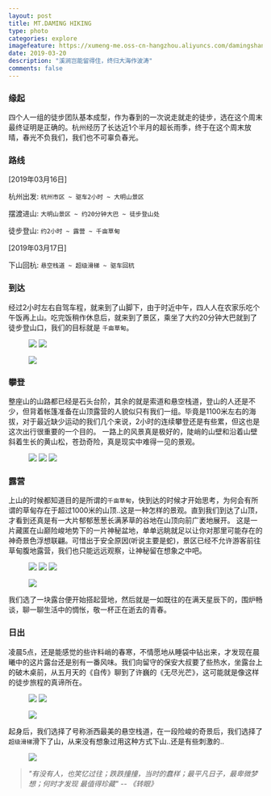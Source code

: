 ```yaml
---
layout: post
title: MT.DAMING HIKING
type: photo
categories: explore
imagefeature: https://xumeng-me.oss-cn-hangzhou.aliyuncs.com/damingshan2019/daming-header.jpg?x-oss-process=image/resize,p_50
date: 2019-03-20
description: "溪涧岂能留得住，终归大海作波涛"
comments: false
---
```


### 缘起

四个人一组的徒步团队基本成型，作为春到的一次说走就走的徒步，选在这个周末最终证明是正确的。杭州经历了长达近1个半月的超长雨季，终于在这个周末放晴，春光不负我们，我们也不可辜负春光。

### 路线

[2019年03月16日]

杭州出发:  ```杭州市区 ~ 驱车2小时 ~ 大明山景区```

摆渡进山: ```大明山景区 ~ 约20分钟大巴 ~ 徒步登山处```

徒步登山: ```约2小时 ~ 露营 ~ 千亩草甸``` 


[2019年03月17日]

下山回杭: ```悬空栈道 ~ 超级滑梯 ~ 驱车回杭```


### 到达

经过2小时左右自驾车程，就来到了山脚下，由于时近中午，四人人在农家乐吃个午饭再上山。吃完饭稍作休息后，就来到了景区，乘坐了大约20分钟大巴就到了徒步登山口，我们的目标就是 ```千亩草甸```。

<figure class="half">
	<a href="https://xumeng-me.oss-cn-hangzhou.aliyuncs.com/damingshan2019/daming-arr1.jpg"><img src="https://xumeng-me.oss-cn-hangzhou.aliyuncs.com/damingshan2019/daming-arr1.jpg"></a>
	<a href="https://xumeng-me.oss-cn-hangzhou.aliyuncs.com/damingshan2019/daming-arr2.jpg"><img src="https://xumeng-me.oss-cn-hangzhou.aliyuncs.com/damingshan2019/daming-arr2.jpg"></a>
</figure>

<figure>
	<a href="https://xumeng-me.oss-cn-hangzhou.aliyuncs.com/damingshan2019/daming-arr3.jpg"><img src="https://xumeng-me.oss-cn-hangzhou.aliyuncs.com/damingshan2019/daming-arr3.jpg"></a>
</figure>

### 攀登

整座山的山路都已经是石头台阶，其余的就是索道和悬空栈道，登山的人还是不少，但背着帐篷准备在山顶露营的人貌似只有我们一组。毕竟是1100米左右的海拔，对于最近缺少运动的我们几个来说，2小时的连续攀登还是有些累，但这也是这次出行很重要的一个目的。
一路上的风景真是极好的，陡峭的山壁和沿着山壁斜着生长的黄山松，苍劲奇险，真是现实中难得一见的景观。

<figure class="third">
	<a href="https://xumeng-me.oss-cn-hangzhou.aliyuncs.com/damingshan2019/daming-climb1.jpg"><img src="https://xumeng-me.oss-cn-hangzhou.aliyuncs.com/damingshan2019/daming-climb1.jpg"></a>
	<a href="https://xumeng-me.oss-cn-hangzhou.aliyuncs.com/damingshan2019/daming-climb2.jpg"><img src="https://xumeng-me.oss-cn-hangzhou.aliyuncs.com/damingshan2019/daming-climb2.jpg"></a>
	<a href="https://xumeng-me.oss-cn-hangzhou.aliyuncs.com/damingshan2019/daming-climb3.jpg"><img src="https://xumeng-me.oss-cn-hangzhou.aliyuncs.com/damingshan2019/daming-climb3.jpg"></a>
</figure>

### 露营

上山的时候都知道目的是所谓的```千亩草甸```，快到达的时候才开始思考，为何会有所谓的草甸存在于超过1000米的山顶..这是一种怎样的景观。直到我们到达了山顶，才看到还真是有一大片郁郁葱葱长满茅草的谷地在山顶向前广袤地展开。
这是一片藏匿在山巅险峻地势下的一片神秘盆地，单单远眺就足以让你对那里可能存在的神奇景色浮想联翩。可惜出于安全原因(听说主要是蛇)，景区已经不允许游客前往草甸腹地露营，我们也只能远远观察，让神秘留在想象之中吧。

<figure class="third">
	<a href="https://xumeng-me.oss-cn-hangzhou.aliyuncs.com/damingshan2019/daming-camping1.jpg"><img src="https://xumeng-me.oss-cn-hangzhou.aliyuncs.com/damingshan2019/daming-camping1.jpg"></a>
	<a href="https://xumeng-me.oss-cn-hangzhou.aliyuncs.com/damingshan2019/daming-camping2.jpg"><img src="https://xumeng-me.oss-cn-hangzhou.aliyuncs.com/damingshan2019/daming-camping2.jpg"></a>
	<a href="https://xumeng-me.oss-cn-hangzhou.aliyuncs.com/damingshan2019/daming-camping3.jpg"><img src="https://xumeng-me.oss-cn-hangzhou.aliyuncs.com/damingshan2019/daming-camping3.jpg"></a>
</figure>

<figure>
	<a href="https://xumeng-me.oss-cn-hangzhou.aliyuncs.com/damingshan2019/daming-grassland.jpg"><img src="https://xumeng-me.oss-cn-hangzhou.aliyuncs.com/damingshan2019/daming-grassland.jpg"></a>
</figure>

我们选了一块露台便开始搭起营地，然后就是一如既往的在满天星辰下的，围炉畅谈，聊一聊生活中的惆怅，敬一杯正在逝去的青春。

### 日出

凌晨5点，还是能感觉的些许料峭的春寒，不情愿地从睡袋中钻出来，才发现在晨曦中的这片露台还是别有一番风味。我们向留守的保安大叔要了些热水，坐露台上的破木桌前，从五月天的《自传》聊到了许巍的《无尽光芒》，这可能就是像这样的徒步旅程的真谛所在。

<figure class="half">
	<a href="https://xumeng-me.oss-cn-hangzhou.aliyuncs.com/damingshan2019/daming-sunrise1.jpg"><img src="https://xumeng-me.oss-cn-hangzhou.aliyuncs.com/damingshan2019/daming-sunrise1.jpg"></a>
	<a href="https://xumeng-me.oss-cn-hangzhou.aliyuncs.com/damingshan2019/daming-sunrise2.jpg"><img src="https://xumeng-me.oss-cn-hangzhou.aliyuncs.com/damingshan2019/daming-sunrise2.jpg"></a>
</figure>

<figure>
	<a href="https://xumeng-me.oss-cn-hangzhou.aliyuncs.com/damingshan2019/daming-sunrise3.jpg"><img src="https://xumeng-me.oss-cn-hangzhou.aliyuncs.com/damingshan2019/daming-sunrise3.jpg"></a>
</figure>

起身后，我们选择了号称浙西最美的悬空栈道，在一段险峻的奇景后，我们选择了```超级滑梯```滑下了山，从来没有想象过用这种方式下山..还是有些刺激的..

<figure>
	<a href="https://xumeng-me.oss-cn-hangzhou.aliyuncs.com/damingshan2019/daming-view.jpg"><img src="https://xumeng-me.oss-cn-hangzhou.aliyuncs.com/damingshan2019/daming-view.jpg"></a>
</figure>

> _"有没有人，也笑忆过往；跌跌撞撞，当时的蠢样；最平凡日子，最卑微梦想；何时才发现 最值得珍藏"   --  《转眼》_ 